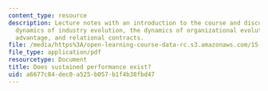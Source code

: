 ```yaml
---
content_type: resource
description: Lecture notes with an introduction to the course and discussion of the
  dynamics of industry evolution, the dynamics of organizational evolution, competitive
  advantage, and relational contracts.
file: /media/https%3A/open-learning-course-data-rc.s3.amazonaws.com/15-963-advanced-strategy-spring-2008/a6677c84dec0a525b057b1f4b38fbd47_lec1.pdf
file_type: application/pdf
resourcetype: Document
title: Does sustained performance exist?
uid: a6677c84-dec0-a525-b057-b1f4b38fbd47
---
```

